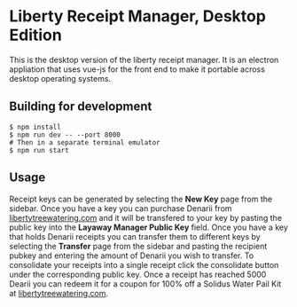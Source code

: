 # Liberty Receipt Manager, Desktop Edition

This is the desktop version of the liberty receipt manager. It is an electron appliation that uses vue-js for the front end to make it portable across desktop operating systems.

## Building for development

```
$ npm install
$ npm run dev -- --port 8000
# Then in a separate terminal emulator
$ npm run start
```

## Usage

Receipt keys can be generated by selecting the **New Key** page from the sidebar. Once you have a key you can purchase Denarii from [libertytreewatering.com](https://libertytreewatering.com/product/denarius/) and it will be transfered to your key by pasting the public key into the **Layaway Manager Public Key** field. Once you have a key that holds Denarii receipts you can transfer them to different keys by selecting the **Transfer** page from the sidebar and pasting the recipient pubkey and entering the amount of Denarii you wish to transfer. To consolidate your receipts into a single receipt click the consolidate button under the corresponding public key. Once a receipt has reached 5000 Dearii you can redeem it for a coupon for 100% off a Solidus Water Pail Kit at [libertytreewatering.com](https://libertytreewatering.com/product/solidus/).
